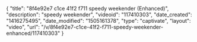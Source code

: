 {
    "title": "8f4e92e7 c1ce 41f2 f711 speedy weekender (Enhanced)",
    "description": "speedy weekender",
    "videoid": "117410303",
    "date_created": "1416275495",
    "date_modified": "1505161378",
    "type": "captivate",
    "layout": "video",
    "url": "\/v\/8f4e92e7-c1ce-41f2-f711-speedy-weekender-enhanced\/117410303"
}